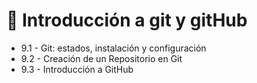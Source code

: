# 🎯 Introducción a git y gitHub

- 9.1 - Git: estados, instalación y configuración
- 9.2 - Creación de un Repositorio en Git
- 9.3 - Introducción a GitHub
